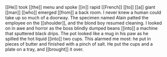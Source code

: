 [[He]] took [[the]] menu and spoke [[in]] rapid [[French]] [[to]] [[a]] giant [[man]] [[who]] emerged [[from]] a back room. I never knew a human could take up so much of a doorway. The specimen named Alain patted the employee on the [[shoulder]], and the blond boy resumed cleaning. I looked on in awe and horror as the boss blindly dumped beans [[into]] a machine that sputtered black drips. The pot looked like a mug in his paw as he spilled the hot liquid [[into]] two cups. This alarmed me most: he put in pieces of butter and finished with a pinch of salt. He put the cups and a plate on a tray, and [[brought]] it over.